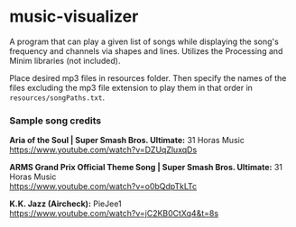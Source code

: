 # music-visualizer
A program that can play a given list of songs while displaying the song's frequency and channels via shapes and lines.
Utilizes the Processing and Minim libraries (not included). 

Place desired mp3 files in resources folder. Then specify the names of the files excluding the mp3 file extension to 
play them in that order in `resources/songPaths.txt`.

### Sample song credits
**Aria of the Soul | Super Smash Bros. Ultimate:** 31 Horas Music
<br>https://www.youtube.com/watch?v=DZUqZluxqDs

**ARMS Grand Prix Official Theme Song | Super Smash Bros. Ultimate:** 31 Horas Music
<br>https://www.youtube.com/watch?v=o0bQdpTkLTc

**K.K. Jazz (Aircheck):** PieJee1
<br>https://www.youtube.com/watch?v=jC2KB0CtXq4&t=8s